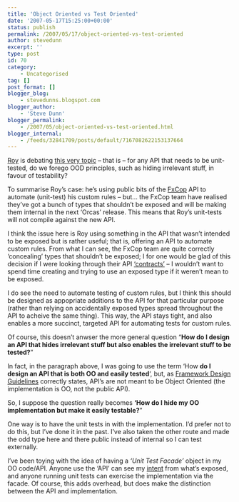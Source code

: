 ```yaml
---
title: 'Object Oriented vs Test Oriented'
date: '2007-05-17T15:25:00+00:00'
status: publish
permalink: /2007/05/17/object-oriented-vs-test-oriented
author: stevedunn
excerpt: ''
type: post
id: 70
category:
    - Uncategorised
tag: []
post_format: []
blogger_blog:
    - stevedunns.blogspot.com
blogger_author:
    - 'Steve Dunn'
blogger_permalink:
    - /2007/05/object-oriented-vs-test-oriented.html
blogger_internal:
    - /feeds/32841709/posts/default/7167082622153137664
---
```

[Roy](http://weblogs.asp.net/rosherove/default.aspx) is debating [this very topic](http://weblogs.asp.net/rosherove/archive/2007/02/25/fxcop-is-heading-in-the-wrong-direction-no-testability-whatsoever.aspx) – that is – for any API that needs to be unit-tested, do we forego OOD principles, such as hiding irrelevant stuff, in favour of testability?

To summarise Roy’s case: he’s using public bits of the [FxCop](http://www.gotdotnet.com/Team/FxCop/) API to automate (unit-test) his custom rules – but… the FxCop team have realised they’ve got a bunch of types that shouldn’t be exposed and will be making them internal in the next ‘Orcas’ release. This means that Roy’s unit-tests will not compile against the new API.

I think the issue here is Roy using something in the API that wasn’t intended to be exposed but is rather useful; that is, offering an API to automate custom rules. From what I can see, the FxCop team are quite correctly ‘concealing’ types that shouldn’t be exposed; I for one would be glad of this decision if I were looking through their API [‘contracts’](http://www.regdeveloper.co.uk/2005/12/29/first_among_equals/) – I wouldn’t want to spend time creating and trying to use an exposed type if it weren’t mean to be exposed.

I do see the need to automate testing of custom rules, but I think this should be designed as appopriate additions to the API for that particular purpose (rather than relying on accidentally exposed types spread throughout the API to acheive the same thing). This way, the API stays tight, and also enables a more succinct, targeted API for automating tests for custom rules.

Of course, this doesn’t anwser the more general question “**How do I design an API that hides irrelevant stuff but also enables the irrelevant stuff to be tested?**”

In fact, in the paragraph above, I was going to use the term ‘How **do I design an API that is both OO and easily tested**‘, but, as [Framework Design Guidelines](http://msdn2.microsoft.com/en-us/library/czefa0ke(vs.71).aspx) correctly states, API’s are not meant to be Object Oriented (the implementation is OO, not the public API).

So, I suppose the question really becomes **‘How do I hide my OO implementation but make it easily testable?**”

One way is to have the unit tests in with the implementation. I’d prefer not to do this, but I’ve done it in the past. I’ve also taken the other route and made the odd type here and there public instead of internal so I can test externally.

I’ve been toying with the idea of having a *‘Unit Test Facade’* object in my OO code/API. Anyone use the ‘API’ can see my [intent](http://www.jot.fm/issues/issue_2004_06/article2/article2.pdf) from what’s exposed, and anyone running unit tests can exercise the implementation via the facade. Of course, this adds overhead, but does make the distinction between the API and implementation.